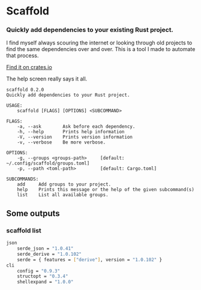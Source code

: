# Scaffold
### Quickly add dependencies to your existing Rust project.

I find myself always scouring the internet or looking through old projects to find the same dependencies over and over.
This is a tool I made to automate that process.

[Find it on crates.io](https://crates.io/crates/scaffold)

The help screen really says it all.

```text
scaffold 0.2.0
Quickly add dependencies to your Rust project.

USAGE:
    scaffold [FLAGS] [OPTIONS] <SUBCOMMAND>

FLAGS:
    -a, --ask        Ask before each dependency.
    -h, --help       Prints help information
    -V, --version    Prints version information
    -v, --verbose    Be more verbose.

OPTIONS:
    -g, --groups <groups-path>     [default: ~/.config/scaffold/groups.toml]
    -p, --path <toml-path>         [default: Cargo.toml]

SUBCOMMANDS:
    add     Add groups to your project.
    help    Prints this message or the help of the given subcommand(s)
    list    List all available groups.
```

## Some outputs
### scaffold list

```bash
json
    serde_json = "1.0.41"
    serde_derive = "1.0.102"
    serde = { features = ["derive"], version = "1.0.102" }
cli
    config = "0.9.3"
    structopt = "0.3.4"
    shellexpand = "1.0.0"
```

